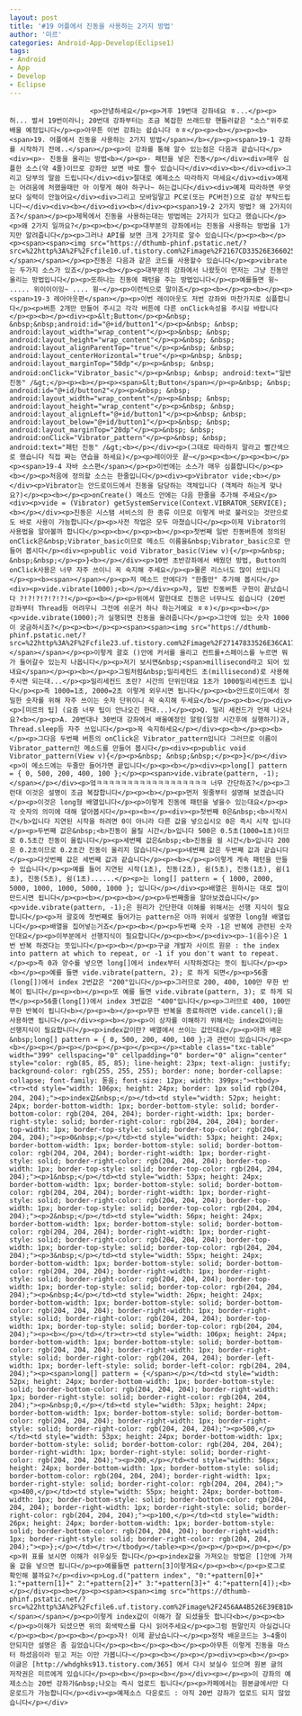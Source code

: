 ```yaml
---
layout: post
title: '#19 어플에서 진동을 사용하는 2가지 방법'
author: '미르'
categories: Android-App-Develop(Eclipse1)
tags:
- Android
- App
- Develop
- Eclipse
---
```



<script> location.href='https://cafe.naver.com/develoid/327714' ; </script>


















						<p>안녕하세요</p><p>겨후 19번대 강좌네요 ㅎ...</p><p>허... 벌서 19번이라니; 20번대 강좌부터는 조금 복잡한 쓰래드랑 핸들러같은 "소스"위주로 배울 예정입니다</p><p>아무튼 이번 강좌는 쉽습니다 ㅎㅎ</p><p><b></p><p><b><span>19. 어플에서 진동을 사용하는 2가지 방법</span></b></p><p><span>19-1 강좌를 시작하기 전에..</span></p><p>이 강좌를 통해 알수 있는점은 다음과 같습니다</p><div><p>- 진동을 울리는 방법<b></p><p>- 패턴을 넣은 진동</p></div><div>매우 심플한 소스(약 4줄)이므로 강좌만 보면 바로 짤수 있습니다</div><div><b></div><div>그리고 당부의 말씀 드립니다</div><div>절대로 예제소스 따라하지 마세요</div><div>예제는 어려움에 처했을때만 아 이렇게 해야 하구나~ 하는겁니다</div><div>예제 따라하면 무엇보다 실력이 안늘어요</div><div>그리고 모바일말고 PC로(또는 PC버전)으로 감상 부탁드립니다~</div><div><b></div><div><b></div><p><span>19-2 2가지 방법? 왜 2가지이죠?</span></p><p>제목에서 진동을 사용하는대는 방법에는 2가지가 있다고 했습니다</p><p>왜 2가지 일까요?</p><p><b></p><p>대부분의 강좌에서는 진동을 사용하는 방법을 1가지만 알려줍니다</p><p>그러나 API를 보면 크게 2가지로 알수 있습니다</p><p><b></p><p><span><span><img src="https://dthumb-phinf.pstatic.net/?src=%22http%3A%2F%2Fcfile10.uf.tistory.com%2Fimage%2F2167CD33526E366025FA76%22&amp;type=cafe_wa740"></span></span></p><p>진동은 다음과 같은 코드를 사용할수 있습니다</p><p>vibrate는 두가지 소스가 있죠</p><p><b></p><p>대부분의 강좌에서 나왔듯이 먼저는 그냥 진동만 울리는 방법입니다</p><p>또하나는 진동에 패턴을 주는 방법입니다</p><p>예를들면 윙~ ..... 위이이이잉~ .... 윙~</p><p>이런씩으로 말이죠</p><p><b></p><p><b></p><p><span>19-3 레아아웃편</span></p><p>이번 레이아웃도 저번 강좌와 마찬가지로 심플합니다</p><p>버튼 2개만 만들어 주시고 각각 버튼에 다른 onClick속성을 주시길 바랍니다</p><p><b></p><div><p>&lt;Button</p><p>&nbsp; &nbsp;&nbsp;android:id="@+id/button1"</p><p>&nbsp; &nbsp; android:layout_width="wrap_content"</p><p>&nbsp; &nbsp; android:layout_height="wrap_content"</p><p>&nbsp; &nbsp; android:layout_alignParentTop="true"</p><p>&nbsp; &nbsp; android:layout_centerHorizontal="true"</p><p>&nbsp; &nbsp; android:layout_marginTop="50dp"</p><p>&nbsp; &nbsp; android:onClick="Vibrator_basic"</p><p>&nbsp; &nbsp; android:text="일반 진동" /&gt;</p><p><b></p><p><span>&lt;Button</span></p><p>&nbsp; &nbsp; android:id="@+id/button2"</p><p>&nbsp; &nbsp; android:layout_width="wrap_content"</p><p>&nbsp; &nbsp; android:layout_height="wrap_content"</p><p>&nbsp; &nbsp; android:layout_alignLeft="@+id/button1"</p><p>&nbsp; &nbsp; android:layout_below="@+id/button1"</p><p>&nbsp; &nbsp; android:layout_marginTop="20dp"</p><p>&nbsp; &nbsp; android:onClick="Vibrator_pattern"</p><p>&nbsp; &nbsp; android:text="패턴 진동" /&gt;<b></p></div><p>(그대로 따라하지 말라고 빨간색으로 했습니다 직접 짜는 연습을 하세요)</p><p>레이아웃 끝~</p><p><b></p><p><b></p><p><span>19-4 자바 소스편</span></p><p>이번에는 소스가 매우 심플합니다</p><p><b></p><p>처음에 정의할 소스는 한줄입니다</p><div><p>Vibrator vide;<b></p></div><p>Vibrator는 안드로이드에서 진동을 담당하는 객체입니다 (객체라 하는게 맞나요?)</p><p><b></p><p>onCreate() 메소드 안에는 다음 한줄을 추가해 주세요</p><div><p>vide = (Vibrator) getSystemService(Context.VIBRATOR_SERVICE);<b></p></div><p>진동은 시스탬 서비스의 한 종류 이므로 이렇게 바로 불러오는 것만으로도 바로 사용이 가능합니다</p><p>사전 작업은 모두 마쳤습니다</p><p>이제 Vibrator의 사용법을 알아볼까 합니다</p><p><b></p><p><b></p><p>첫번째 일반 진동버튼에 정의된 onClick은&nbsp;Vibrator_basic이므로 메소드 이름을&nbsp;Vibrator_basic으로 만들어 봅시다</p><div><p>public void Vibrator_basic(View v){</p><p>&nbsp; &nbsp;&nbsp;</p><p>}<b></p></div><p>10번 초반강좌에서 배웠던 방법, Button의 onClick사용은 너무 자주 쓰이니 꼭 숙지해 주세요</p><p>물론 리스너도 많이 쓰입니다</p><p><b><span></span></p><p>저 메소드 안에다가 "한줄만" 추가해 봅시다</p><div><p>vide.vibrate(1000);<b></p></div><p>자, 일반 진동버튼 구현이 끝났습니다 ?!?!?!?!?!?!</p><p><b></p><p>위에서 말한대로 진동은 너무나도 쉽습니다 (20번 강좌부터 Thread등 어려우니 그전에 쉬운거 하나 하는거예요 ㅎㅎ)</p><p><b></p><p>vide.vibrate(1000);가 실행되면 진동을 울려줍니다</p><p>그안에 있는 숫자 1000이 궁금하시죠?</p><p><b></p><p><span><span><img src="https://dthumb-phinf.pstatic.net/?src=%22http%3A%2F%2Fcfile23.uf.tistory.com%2Fimage%2F27147833526E36CA1747F6%22&amp;type=cafe_wa740"></span></span></p><p>이렇게 괄호 ()안에 커서를 올리고 컨트롤+스페이스를 누르면 뭐가 들어갈수 있는지 나옵니다</p><p>저기 보시면&nbsp;<span>millisecond라고 되어 있내요</span></p><p><b></p><p>그림처럼&nbsp;밀리세컨드 초(millisecond)로 사용해 주시면 되는대...</p><p>밀리세컨드 초란? 시간의 단위인대요 1초가 1000밀리세컨드초 입니다</p><p>즉 1000=1초, 2000=2초 이렇게 외우시면 됩니다</p><p><b>안드로이드에서 정밀한 숫자를 위해 자주 쓰이는 숫자 단위이니 꼭 숙지해 두세요</b></p><p><b></p><div><p>[미르의 팁] (요즘 너무 팁이 안나오긴 한대...)</p><p>Q. 밀리 세컨드가 언제 나오나요?<b></p><p>A. 20번대나 30번대 강좌에서 배울예정인 알람(일정 시간후에 실행하기)과, Thread.sleep등 자주 쓰입니다</p><p>꼭 숙지하세요</p></div><p><b></p><p><b></p><p>그다음 두번째 버튼의 onClick은 Vibrator_pattern입니다 그러므로 이름이 Vibrator_pattern인 메소드를 만들어 봅시다</p><div><p>public void Vibrator_pattern(View v){</p><p>&nbsp; &nbsp;&nbsp;</p><p>}</p></div><p>이 메소드에는 두줄만 들어가면 끝입니다</p><p><b></p><div><p>long[] pattern = { 0, 500, 200, 400, 100 };</p><p><span>vide.vibrate(pattern, -1);</span></p></div><p>엌ㅋㅋㅋㅋㅋㅋㅋㅋㅋㅋㅋㅋㅋㅋㅋㅋㅋㅋ 너무 간단하죠?</p><p>그런대 이것은 설명이 조금 복잡합니다</p><p><b></p><p>먼저 윗줄부터 설명해 보겠습니다</p><p>이것은 long형 배열입니다</p><p>이렇게 진동에 패턴을 넣을수 있는대요</p><p>각 숫자의 의미에 대해 알아봅시다</p><p><b></p><div><p>첫번째 0은&nbsp;<b>시작시간</b>입니다 지연된 시작을 하려면 0이 아니라 다른 값을 넣으십시오 0은 즉시 시작 입니다</p><p>두번째 값은&nbsp;<b>진동이 울릴 시간</b>입니다 500은 0.5초(1000=1초)이므로 0.5초간 진동이 울립니다</p><p>세번째 값은&nbsp;<b>진동을 쉴 시간</b>입니다 200은 0.2초이므로 0.2초간 진동이 울리지 않습니다</p><p>네번째 값은 두번째 값과 같습니다</p><p>다섯번째 값은 세번째 값과 같습니다</p><p><b></p><p>이렇게 게속 패턴을 만들수 있습니다</p><p>예를 들어 지연된 시작(1초), 진동(2초), 쉼(5초), 진동(1초), 쉼(1초), 진동(5초), 쉼(1초)......</p><p>는 long[] pattern = { 1000, 2000, 5000, 1000, 1000, 5000, 1000 }; 입니다</p></div><p>배열은 원하시는 대로 많이 만드시면 됩니다</p><p><b></p><p><b></p><p>두번째줄을 알아보겠습니다</p><p>vide.vibrate(pattern, -1);은 원리가 간단한대 이해를 위해서는 선행 지식이 필요합니다</p><p>저 괄호에 첫번째로 들어가는 pattern은 아까 위에서 설명한 long형 배열입니다</p><p>배열을 집어넣는거죠</p><p><b></p><p>두번째 숫자 -1은 반복에 관련된 숫자인대요</p><p>이부분에서 선행지식이 필요합니다</p><p><b></p><div><p>-1(음수)은 1번 반복 하겠다는 뜻입니다</p><p><b></p><p>구글 개발자 사이트 원문 : the index into pattern at which to repeat, or -1 if you don't want to repeat.</p><p>즉 0과 양수를 넣으면 long[]에서 index부터 시작하겠다는 뜻이 됩니다</p><p><b></p><p>예를 들면 vide.vibrate(pattern, 2); 로 하게 되면</p><p>56줄(long[])에서 index 2번값은 "200"입니다</p><p>그러므로 200, 400, 100만 무한 반복이 됩니다</p><p><b></p><p>또 예를 들면 vide.vibrate(pattern, 3); 로 하게 되면</p><p>56줄(long[])에서 index 3번값은 "400"입니다</p><p>그러므로 400, 100만 무한 반복이 됩니다<b></p><p><b></p><p>무한 반복을 종료하려면 vide.cancel();을 사용하면 됩니다</p></div><p><b></p><p>이 상자를 이해하기 위해서는 index값이라는 선행지식이 필요합니다</p><p>index값이란? 배열에서 쓰이는 값인대요</p><p>아까 배운&nbsp;long[] pattern = { 0, 500, 200, 400, 100 };과 관련이 있습니다</p><p><b></p><p></p><p></p><p></p><p></p><p></p><table class="txc-table" width="399" cellspacing="0" cellpadding="0" border="0" align="center" style="color: rgb(85, 85, 85); line-height: 23px; text-align: justify; background-color: rgb(255, 255, 255); border: none; border-collapse: collapse; font-family: 돋움; font-size: 12px; width: 399px;"><tbody><tr><td style="width: 106px; height: 24px; border: 1px solid rgb(204, 204, 204);"><p>index값&nbsp;</p></td><td style="width: 52px; height: 24px; border-bottom-width: 1px; border-bottom-style: solid; border-bottom-color: rgb(204, 204, 204); border-right-width: 1px; border-right-style: solid; border-right-color: rgb(204, 204, 204); border-top-width: 1px; border-top-style: solid; border-top-color: rgb(204, 204, 204);"><p>0&nbsp;</p></td><td style="width: 53px; height: 24px; border-bottom-width: 1px; border-bottom-style: solid; border-bottom-color: rgb(204, 204, 204); border-right-width: 1px; border-right-style: solid; border-right-color: rgb(204, 204, 204); border-top-width: 1px; border-top-style: solid; border-top-color: rgb(204, 204, 204);"><p>1&nbsp;</p></td><td style="width: 53px; height: 24px; border-bottom-width: 1px; border-bottom-style: solid; border-bottom-color: rgb(204, 204, 204); border-right-width: 1px; border-right-style: solid; border-right-color: rgb(204, 204, 204); border-top-width: 1px; border-top-style: solid; border-top-color: rgb(204, 204, 204);"><p>2&nbsp;</p></td><td style="width: 56px; height: 24px; border-bottom-width: 1px; border-bottom-style: solid; border-bottom-color: rgb(204, 204, 204); border-right-width: 1px; border-right-style: solid; border-right-color: rgb(204, 204, 204); border-top-width: 1px; border-top-style: solid; border-top-color: rgb(204, 204, 204);"><p>3&nbsp;</p></td><td style="width: 55px; height: 24px; border-bottom-width: 1px; border-bottom-style: solid; border-bottom-color: rgb(204, 204, 204); border-right-width: 1px; border-right-style: solid; border-right-color: rgb(204, 204, 204); border-top-width: 1px; border-top-style: solid; border-top-color: rgb(204, 204, 204);"><p>&nbsp;4</p></td><td style="width: 26px; height: 24px; border-bottom-width: 1px; border-bottom-style: solid; border-bottom-color: rgb(204, 204, 204); border-right-width: 1px; border-right-style: solid; border-right-color: rgb(204, 204, 204); border-top-width: 1px; border-top-style: solid; border-top-color: rgb(204, 204, 204);"><p><b></p></td></tr><tr><td style="width: 106px; height: 24px; border-bottom-width: 1px; border-bottom-style: solid; border-bottom-color: rgb(204, 204, 204); border-right-width: 1px; border-right-style: solid; border-right-color: rgb(204, 204, 204); border-left-width: 1px; border-left-style: solid; border-left-color: rgb(204, 204, 204);"><p><span>long[] pattern = {</span></p></td><td style="width: 52px; height: 24px; border-bottom-width: 1px; border-bottom-style: solid; border-bottom-color: rgb(204, 204, 204); border-right-width: 1px; border-right-style: solid; border-right-color: rgb(204, 204, 204);"><p>&nbsp;0,</p></td><td style="width: 53px; height: 24px; border-bottom-width: 1px; border-bottom-style: solid; border-bottom-color: rgb(204, 204, 204); border-right-width: 1px; border-right-style: solid; border-right-color: rgb(204, 204, 204);"><p>500,</p></td><td style="width: 53px; height: 24px; border-bottom-width: 1px; border-bottom-style: solid; border-bottom-color: rgb(204, 204, 204); border-right-width: 1px; border-right-style: solid; border-right-color: rgb(204, 204, 204);"><p>200,</p></td><td style="width: 56px; height: 24px; border-bottom-width: 1px; border-bottom-style: solid; border-bottom-color: rgb(204, 204, 204); border-right-width: 1px; border-right-style: solid; border-right-color: rgb(204, 204, 204);"><p>400,</p></td><td style="width: 55px; height: 24px; border-bottom-width: 1px; border-bottom-style: solid; border-bottom-color: rgb(204, 204, 204); border-right-width: 1px; border-right-style: solid; border-right-color: rgb(204, 204, 204);"><p>100,</p></td><td style="width: 26px; height: 24px; border-bottom-width: 1px; border-bottom-style: solid; border-bottom-color: rgb(204, 204, 204); border-right-width: 1px; border-right-style: solid; border-right-color: rgb(204, 204, 204);"><p>};</p></td></tr></tbody></table><p></p><p></p><p></p><p></p><p>위 표를 보시면 이해가 쉬우실듯 합니다</p><p>index값을 가져오는 방법은 []안에 가져올 값을 넣으면 됩니다</p><p>예를들면 pattern[3]이렇게요</p><p><b></p><p>로그로 확인해 볼까요?</p><div><p>Log.d("pattern index", "0:"+pattern[0]+" 1:"+pattern[1]+" 2:"+pattern[2]+" 3:"+pattern[3]+" 4:"+pattern[4]);<b></p></div><p><b></p><p><span><span><img src="https://dthumb-phinf.pstatic.net/?src=%22http%3A%2F%2Fcfile6.uf.tistory.com%2Fimage%2F2456AA4B526E39EB1D455D%22&amp;type=cafe_wa740"></span></span></p><p>이렇게 index값이 이해가 잘 되셨을듯 합니다<b></p><p><b></p><p>이해가 되셨으면 위의 회색박스를 다시 읽어주세요</p><p>그럼 뭔말인지 아실겁니다</p><p><b></p><p><b></p><p>자! 이제 끝났습니다~</p><p>정작 배운코드는 3~4줄이 안되지만 설명은 좀 길었습니다</p><p><b></p><p><b></p><p>아무튼 이렇게 진동을 마스터 하셨음이라 믿고 저는 이만 가봅니다~</p><p><b></p><p></p><div><p><b></p><p>이글은 [http://whdghks913.tistory.com/365] 에서 다시 보실수 있으며 원본 글의 저작권은 미르에게 있습니다</p><p><b></p><p><b></p></div><p></p><p>이 강좌의 예제소스는 20번 강좌가&nbsp;나오는 즉시 업로드 됩니다</p><p>카페에서는 원본글에서만 다운로드가 가능합니다</p><div><p>예제소스 다운로드 : 아직 20번 강좌가 업로드 되지 않았습니다</p></div>
